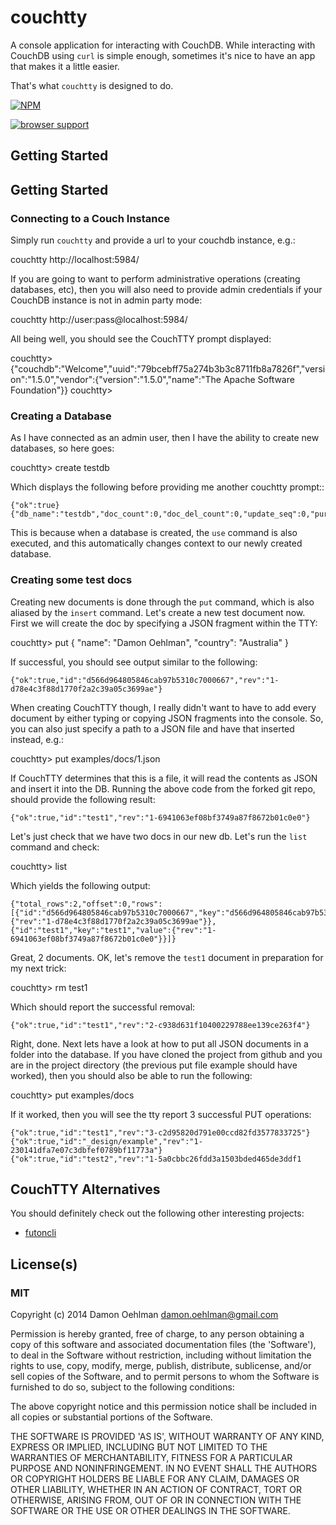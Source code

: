 # couchtty

A console application for interacting with CouchDB. While interacting with
CouchDB using `curl` is simple enough, sometimes it's nice to have an app
that makes it a little easier.

That's what `couchtty` is designed to do.


[![NPM](https://nodei.co/npm/couchtty.png)](https://nodei.co/npm/couchtty/)


[![browser support](https://ci.testling.com/DamonOehlman/couchtty.png)](https://ci.testling.com/DamonOehlman/couchtty)


## Getting Started

## Getting Started

### Connecting to a Couch Instance

Simply run `couchtty` and provide a url to your couchdb instance, e.g.:

  couchtty http://localhost:5984/

If you are going to want to perform administrative operations (creating databases, etc), then you will also need to provide admin credentials if your CouchDB instance is not in admin party mode:

  couchtty http://user:pass@localhost:5984/

All being well, you should see the CouchTTY prompt displayed:

  couchtty> {"couchdb":"Welcome","uuid":"79bcebff75a274b3b3c8711fb8a7826f","version":"1.5.0","vendor":{"version":"1.5.0","name":"The Apache Software Foundation"}}
  couchtty>

### Creating a Database

As I have connected as an admin user, then I have the ability to create new databases, so here goes:

  couchtty> create testdb

Which displays the following before providing me another couchtty prompt::

```
{"ok":true}
{"db_name":"testdb","doc_count":0,"doc_del_count":0,"update_seq":0,"purge_seq":0,"compact_running":false,"disk_size":79,"data_size":0,"instance_start_time":"1399870039904598","disk_format_version":6,"committed_update_seq":0}
```

This is because when a database is created, the `use` command is also executed, and this automatically changes context to our newly created database.

### Creating some test docs

Creating new documents is done through the `put` command, which is also aliased by the `insert` command.  Let's create a new test document now.  First we will create the doc by specifying a JSON fragment within the TTY:

  couchtty> put { "name": "Damon Oehlman", "country": "Australia" }

If successful, you should see output similar to the following:

```
{"ok":true,"id":"d566d964805846cab97b5310c7000667","rev":"1-d78e4c3f88d1770f2a2c39a05c3699ae"}
```
When creating CouchTTY though, I really didn't want to have to add every document by either typing or copying JSON fragments into the console.  So, you can also just specify a path to a JSON file and have that inserted instead, e.g.:

  couchtty> put examples/docs/1.json

If CouchTTY determines that this is a file, it will read the contents as JSON and insert it into the DB.  Running the above code from the forked git repo, should provide the following result:

```
{"ok":true,"id":"test1","rev":"1-6941063ef08bf3749a87f8672b01c0e0"}
```

Let's just check that we have two docs in our new db.  Let's run the `list` command and check:

  couchtty> list

Which yields the following output:

```
{"total_rows":2,"offset":0,"rows":[{"id":"d566d964805846cab97b5310c7000667","key":"d566d964805846cab97b5310c7000667","value":{"rev":"1-d78e4c3f88d1770f2a2c39a05c3699ae"}},{"id":"test1","key":"test1","value":{"rev":"1-6941063ef08bf3749a87f8672b01c0e0"}}]}
```

Great, 2 documents.  OK, let's remove the `test1` document in preparation for my next trick:

  couchtty> rm test1

Which should report the successful removal:

```
{"ok":true,"id":"test1","rev":"2-c938d631f10400229788ee139ce263f4"}
```

Right, done. Next lets have a look at how to put all JSON documents in a folder into the database.  If you have cloned the project from github and you are in the project directory (the previous put file example should have worked), then you should also be able to run the following:

  couchtty> put examples/docs

If it worked, then you will see the tty report 3 successful PUT operations:

```
{"ok":true,"id":"test1","rev":"3-c2d95820d791e00ccd82fd3577833725"}
{"ok":true,"id":"_design/example","rev":"1-230141dfa7e07c3dbfef0789bf11773a"}
{"ok":true,"id":"test2","rev":"1-5a0cbbc26fdd3a1503bded465de3ddf1
```


## CouchTTY Alternatives

You should definitely check out the following other interesting projects:

- [futoncli](https://github.com/dscape/futoncli)

## License(s)

### MIT

Copyright (c) 2014 Damon Oehlman <damon.oehlman@gmail.com>

Permission is hereby granted, free of charge, to any person obtaining
a copy of this software and associated documentation files (the
'Software'), to deal in the Software without restriction, including
without limitation the rights to use, copy, modify, merge, publish,
distribute, sublicense, and/or sell copies of the Software, and to
permit persons to whom the Software is furnished to do so, subject to
the following conditions:

The above copyright notice and this permission notice shall be
included in all copies or substantial portions of the Software.

THE SOFTWARE IS PROVIDED 'AS IS', WITHOUT WARRANTY OF ANY KIND,
EXPRESS OR IMPLIED, INCLUDING BUT NOT LIMITED TO THE WARRANTIES OF
MERCHANTABILITY, FITNESS FOR A PARTICULAR PURPOSE AND NONINFRINGEMENT.
IN NO EVENT SHALL THE AUTHORS OR COPYRIGHT HOLDERS BE LIABLE FOR ANY
CLAIM, DAMAGES OR OTHER LIABILITY, WHETHER IN AN ACTION OF CONTRACT,
TORT OR OTHERWISE, ARISING FROM, OUT OF OR IN CONNECTION WITH THE
SOFTWARE OR THE USE OR OTHER DEALINGS IN THE SOFTWARE.
